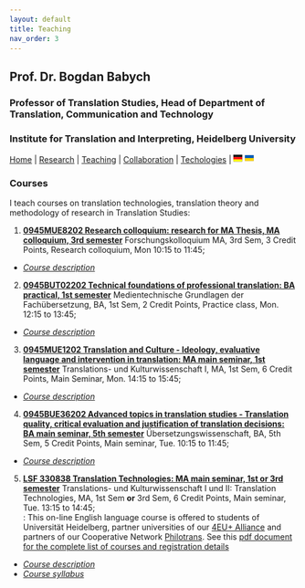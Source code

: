 ```yaml
---
layout: default
title: Teaching
nav_order: 3
---
```


## Prof. Dr. Bogdan Babych
### Professor of Translation Studies, Head of Department of Translation, Communication and Technology
### Institute for Translation and Interpreting, Heidelberg University

[Home](index.md) | [Research](research.md) | [Teaching](teaching.md) | [Collaboration](collaboration.md) | [Techologies](techlabs.md) | [![Image](de_l_flag.png)](/de_index.html) [![Image](uk_l_flag.png)](/uk_index.html)

### Courses

I teach courses on translation technologies, translation theory and methodology of research in Translation Studies:

1. [**0945MUE8202 Research colloquium: research for MA Thesis, MA colloquium, 3rd semester**](https://lsf.uni-heidelberg.de/qisserver/rds?state=verpublish&status=init&vmfile=no&publishid=323377&moduleCall=webInfo&publishConfFile=webInfo&publishSubDir=veranstaltung) Forschungskolloquium MA, 3rd Sem, 3 Credit Points, Research colloquium, Mon 10:15 to 11:45;
- [*Course description*](teach2020-21-WS.md#0945MUE8202)
2. [**0945BUT02202 Technical foundations of professional translation: BA practical, 1st semester**](https://lsf.uni-heidelberg.de/qisserver/rds?state=verpublish&status=init&vmfile=no&publishid=323831&moduleCall=webInfo&publishConfFile=webInfo&publishSubDir=veranstaltung) Medientechnische Grundlagen der Fachübersetzung, BA, 1st Sem, 2 Credit Points, Practice class, Mon.	12:15 to 13:45;
- [*Course description*](teach2020-21-WS.md#0945BUT02202)
3. [**0945MUE1202 Translation and Culture - Ideology, evaluative language and intervention in translation: MA main seminar, 1st semester**](https://lsf.uni-heidelberg.de/qisserver/rds?state=verpublish&status=init&vmfile=no&publishid=323890&moduleCall=webInfo&publishConfFile=webInfo&publishSubDir=veranstaltung) Translations- und Kulturwissenschaft I, MA, 1st Sem, 6 Credit Points, Main Seminar, Mon.	14:15 to 15:45;
- [*Course description*](teach2020-21-WS.md#0945MUE1202)
4. [**0945BUE36202 Advanced topics in translation studies - Translation quality, critical evaluation and justification of translation decisions: BA main seminar, 5th semester**](https://lsf.uni-heidelberg.de/qisserver/rds?state=verpublish&status=init&vmfile=no&publishid=320587&moduleCall=webInfo&publishConfFile=webInfo&publishSubDir=veranstaltung) Übersetzungswissenschaft, BA, 5th Sem, 5 Credit Points, Main seminar, Tue.	10:15 to 11:45;
- [*Course description*](teach2020-21-WS.md#0945BUE36202)
5. [**LSF 330838 Translation Technologies: MA main seminar, 1st or 3rd semester**](https://lsf.uni-heidelberg.de/qisserver/rds?state=verpublish&status=init&vmfile=no&publishid=330838&moduleCall=webInfo&publishConfFile=webInfo&publishSubDir=veranstaltung) Translations- und Kulturwissenschaft I und II: Translation Technologies, MA, 1st Sem **or** 3rd Sem, 6 Credit Points, Main seminar, Tue.	13:15 to 14:45;  
  : This on-line English language course is offered to students of Universität Heidelberg, partner universities of our [4EU+ Alliance](https://4euplus.eu/4EU-1.html) and partners of our Cooperative Network [Philotrans](https://www.uni-heidelberg.de/fakultaeten/neuphil/iask/sued/internationales/co_network_philotrans.html). See this [pdf document for the complete list of courses and registration details](https://www.uni-heidelberg.de/md/sued/internationales/ueberblick_philotrans_kurse_ws-2020-21.pdf)
- [*Course description*](teach2020-21-WS.md#LSF330838)
- [*Course syllabus*](teach2020-21-WS.md#LSF330838syllabus)
